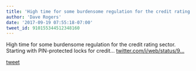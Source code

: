 ```yaml
---
title: 'High time for some burdensome regulation for the credit rating sector....'
author: 'Dave Rogers'
date: '2017-09-19 07:55:18-07:00'
tweet_id: 910155344512348160
---
```

High time for some burdensome regulation for the credit rating sector. Starting with PIN-protected locks for credit… [twitter.com/i/web/status/9…](https://twitter.com/i/web/status/910155344512348160)

[tweet](https://twitter.com/yukondude/status/910155344512348160)
